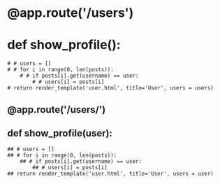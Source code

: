 # @app.route('/users')
# def show_profile():
    # # users = []
    # # for i in range(0, len(posts)):
        # # if posts[i].get(username) == user:
            # # users[i] = posts[i]
    # return render_template('user.html', title='User', users = users)

## @app.route('/users/<user>')
## def show_profile(user):
    ## # users = []
    ## # for i in range(0, len(posts)):
        ## # if posts[i].get(username) == user:
            ## # users[i] = posts[i]
    ## return render_template('user.html', title='User', users = user)
